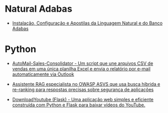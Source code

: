 # Natural Adabas

- [Instalação, Configuração e Apostilas da Linguagem Natural e do Banco Adabas](https://github.com/rosivaldocamjr/natural_adabas)

# Python

- [AutoMail-Sales-Consolidator - Um script que une arquivos CSV de vendas em uma única planilha Excel e envia o relatório por e-mail automaticamente via Outlook](https://github.com/rosivaldocamjr/AutoMail-Sales-Consolidator)

- [Assistente RAG especialista no OWASP ASVS que usa busca híbrida e re-ranking para respostas precisas sobre segurança de aplicações](https://github.com/rosivaldocamjr/rag)

- [DownloadYoutube (Flask) - Uma aplicação web simples e eficiente construída com Python e Flask para baixar vídeos do YouTube.](https://github.com/rosivaldocamjr/downloadyoutube)

